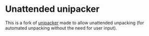 # Unattended unipacker #

This is a fork of [unipacker](https://github.com/unipacker/unipacker) made to allow unattended unpacking (for automated unpacking without the need for user input).
